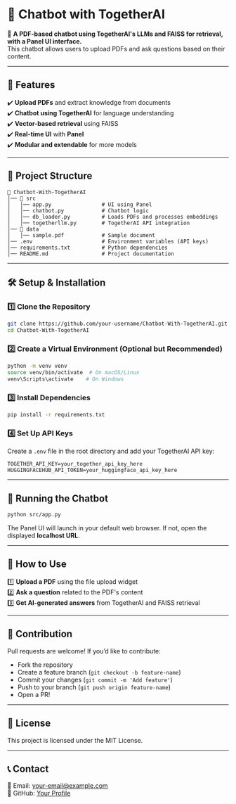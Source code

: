 # 📌 Chatbot with TogetherAI

🚀 **A PDF-based chatbot using TogetherAI's LLMs and FAISS for retrieval, with a Panel UI interface.**  
This chatbot allows users to upload PDFs and ask questions based on their content.

---

## **🔧 Features**
✔️ **Upload PDFs** and extract knowledge from documents  
✔️ **Chatbot using TogetherAI** for language understanding  
✔️ **Vector-based retrieval** using FAISS  
✔️ **Real-time UI** with **Panel**  
✔️ **Modular and extendable** for more models  

---

## **📂 Project Structure**
```
📂 Chatbot-With-TogetherAI
│── 📂 src
│   │── app.py                # UI using Panel
│   │── chatbot.py            # Chatbot logic
│   │── db_loader.py          # Loads PDFs and processes embeddings
│   │── togetherllm.py        # TogetherAI API integration
│── 📂 data
│   │── sample.pdf            # Sample document
│── .env                      # Environment variables (API keys)
│── requirements.txt          # Python dependencies
│── README.md                 # Project documentation
```

---

## **🛠 Setup & Installation**
### **1️⃣ Clone the Repository**
```bash
git clone https://github.com/your-username/Chatbot-With-TogetherAI.git
cd Chatbot-With-TogetherAI
```

### **2️⃣ Create a Virtual Environment (Optional but Recommended)**
```bash
python -m venv venv
source venv/bin/activate  # On macOS/Linux
venv\Scripts\activate    # On Windows
```

### **3️⃣ Install Dependencies**
```bash
pip install -r requirements.txt
```

### **4️⃣ Set Up API Keys**
Create a `.env` file in the root directory and add your TogetherAI API key:
```
TOGETHER_API_KEY=your_together_api_key_here
HUGGINGFACEHUB_API_TOKEN=your_huggingface_api_key_here
```

---

## **🚀 Running the Chatbot**
```bash
python src/app.py
```

The Panel UI will launch in your default web browser. If not, open the displayed **localhost URL**.

---

## **📝 How to Use**
1️⃣ **Upload a PDF** using the file upload widget  
2️⃣ **Ask a question** related to the PDF's content  
3️⃣ **Get AI-generated answers** from TogetherAI and FAISS retrieval  

---

## **📌 Contribution**
Pull requests are welcome! If you’d like to contribute:
- Fork the repository
- Create a feature branch (`git checkout -b feature-name`)
- Commit your changes (`git commit -m 'Add feature'`)
- Push to your branch (`git push origin feature-name`)
- Open a PR!

---

## **📜 License**
This project is licensed under the MIT License.

---

## **📞 Contact**
📧 Email: your-email@example.com  
🐙 GitHub: [Your Profile](https://github.com/your-username)  

